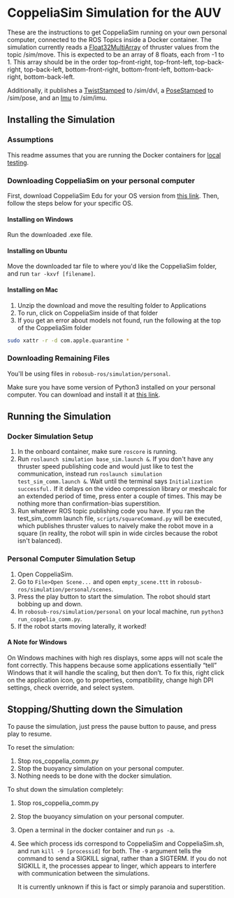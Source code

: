 # CoppeliaSim Simulation for the AUV
These are the instructions to get CoppeliaSim running on your own personal computer, connected to the ROS Topics inside a Docker container. The simulation currently reads a [Float32MultiArray](http://docs.ros.org/melodic/api/std_msgs/html/msg/Float32MultiArray.html) of thruster values from the topic /sim/move. This is expected to be an array of 8 floats, each from -1 to 1. This array should be in the order top-front-right, top-front-left, top-back-right, top-back-left, bottom-front-right, bottom-front-left, bottom-back-right, bottom-back-left.

Additionally, it publishes a [TwistStamped](http://docs.ros.org/melodic/api/geometry_msgs/html/msg/TwistStamped.html) to /sim/dvl, a [PoseStamped](http://docs.ros.org/melodic/api/geometry_msgs/html/msg/PoseStamped.html) to /sim/pose, and an [Imu](http://docs.ros.org/melodic/api/sensor_msgs/html/msg/Imu.html) to /sim/imu.

## Installing the Simulation
### Assumptions
This readme assumes that you are running the Docker containers for [local testing](https://github.com/DukeRobotics/robosub-ros#local-testing).


### Downloading CoppeliaSim on your personal computer
First, download CoppeliaSim Edu for your OS version from [this link](https://coppeliarobotics.com/downloads). Then, follow the steps below for your specific OS.
#### Installing on Windows
Run the downloaded .exe file.

#### Installing on Ubuntu
Move the downloaded tar file to where you'd like the CoppeliaSim folder, and run `tar -kxvf [filename]`.

#### Installing on Mac
1. Unzip the download and move the resulting folder to Applications
2. To run, click on CoppeliaSim inside of that folder
3. If you get an error about models not found, run the following at the top of the CoppeliaSim folder
```bash
sudo xattr -r -d com.apple.quarantine *
```

### Downloading Remaining Files
You'll be using files in `robosub-ros/simulation/personal`.

Make sure you have some version of Python3 installed on your personal computer. You can download and install it at [this link](https://www.python.org/downloads/release/python-381/).

## Running the Simulation
### Docker Simulation Setup
1. In the onboard container, make sure `roscore` is running.
2. Run `roslaunch simulation base_sim.launch &`. If you don't have any thruster speed publishing code and would just like to test the communication, instead run `roslaunch simulation test_sim_comm.launch &`. Wait until the terminal says `Initialization successful.` If it delays on the video compression library or meshcalc for an extended period of time, press enter a couple of times. This may be nothing more than confirmation-bias superstition.
3. Run whatever ROS topic publishing code you have. If you ran the test_sim_comm launch file, `scripts/squareCommand.py` will be executed, which publishes thruster values to naively make the robot move in a square (in reality, the robot will spin in wide circles because the robot isn't balanced).

### Personal Computer Simulation Setup
1. Open CoppeliaSim.
2. Go to `File>Open Scene...` and open `empty_scene.ttt` in `robosub-ros/simulation/personal/scenes`.
3. Press the play button to start the simulation. The robot should start bobbing up and down.
4. In `robosub-ros/simulation/personal` on your local machine, run `python3 run_coppelia_comm.py`.
5. If the robot starts moving laterally, it worked!


#### A Note for Windows
On Windows machines with high res displays, some apps will not scale the font correctly. This happens because some applications essentially “tell” Windows that it will handle the scaling, but then don’t. To fix this, right click on the application icon, go to properties, compatibility, change high DPI settings, check override, and select system.

## Stopping/Shutting down the Simulation
To pause the simulation, just press the pause button to pause, and press play to resume.

To reset the simulation:
1. Stop ros_coppelia_comm.py
2. Stop the buoyancy simulation on your personal computer. 
3. Nothing needs to be done with the docker simulation.

To shut down the simulation completely:
1. Stop ros_coppelia_comm.py
2. Stop the buoyancy simulation on your personal computer.
3. Open a terminal in the docker container and run `ps -a`.
4. See which process ids correspond to CoppeliaSim and CoppeliaSim.sh, and run `kill -9 [processid]` for both. The `-9` argument tells the command to send a SIGKILL signal, rather than a SIGTERM. If you do not SIGKILL it, the processes appear to linger, which appears to interfere with communication between the simulations.
    
    It is currently unknown if this is fact or simply paranoia and superstition.
